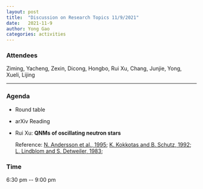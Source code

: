 ```yaml
---
layout: post
title:  "Discussion on Research Topics 11/9/2021"
date:   2021-11-9
author: Yong Gao
categories: activities
---
```



### Attendees

Ziming, Yacheng, Zexin, Dicong,  Hongbo, Rui Xu, Chang, Junjie, Yong, Xueli, Lijing

---

### Agenda

- Round table

- arXiv Reading

- Rui Xu:  **QNMs of oscillating neutron stars**

  Reference: [N. Andersson et al., 1995](https://ui.adsabs.harvard.edu/abs/1995MNRAS.274.1039A/abstract); 
  [K. Kokkotas and B. Schutz, 1992](https://ui.adsabs.harvard.edu/abs/1992MNRAS.255..119K/abstract#:~:text=A);
  [L. Lindblom and S. Detweiler, 1983](https://ui.adsabs.harvard.edu/abs/1983ApJS...53...73L/abstract); 



  


### Time

6:30 pm -- 9:00 pm
